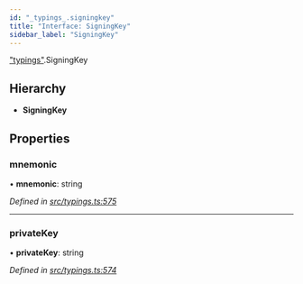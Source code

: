 ```yaml
---
id: "_typings_.signingkey"
title: "Interface: SigningKey"
sidebar_label: "SigningKey"
---
```


["typings"](../modules/_typings_.md).SigningKey

## Hierarchy

* **SigningKey**

## Properties

### mnemonic

•  **mnemonic**: string

*Defined in [src/typings.ts:575](https://github.com/trustlines-protocol/clientlib/blob/a897659/src/typings.ts#L575)*

___

### privateKey

•  **privateKey**: string

*Defined in [src/typings.ts:574](https://github.com/trustlines-protocol/clientlib/blob/a897659/src/typings.ts#L574)*

